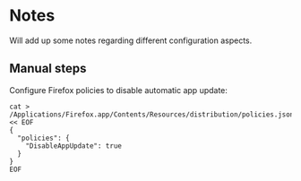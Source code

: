 # Notes

Will add up some notes regarding different configuration aspects.

## Manual steps

Configure Firefox policies to disable automatic app update:

```
cat > /Applications/Firefox.app/Contents/Resources/distribution/policies.json << EOF
{
  "policies": {
    "DisableAppUpdate": true
  }
}
EOF
```
